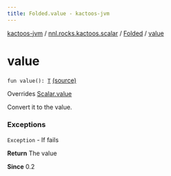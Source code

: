 ```yaml
---
title: Folded.value - kactoos-jvm
---
```


[kactoos-jvm](../../index.html) / [nnl.rocks.kactoos.scalar](../index.html) / [Folded](index.html) / [value](./value.html)

# value

`fun value(): `[`T`](index.html#T) [(source)](https://github.com/neonailol/kactoos/blob/master/kactoos-jvm/src/main/kotlin/nnl/rocks/kactoos/scalar/Folded.kt#L35)

Overrides [Scalar.value](../../nnl.rocks.kactoos/-scalar/value.html)

Convert it to the value.

### Exceptions

`Exception` - If fails

**Return**
The value

**Since**
0.2

